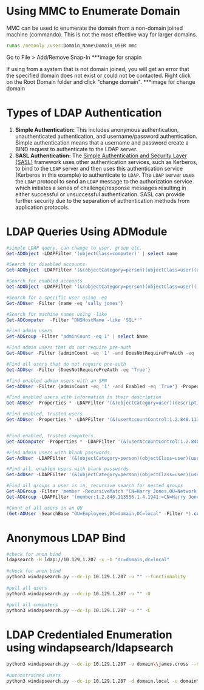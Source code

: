 # Using MMC to Enumerate Domain


MMC can be used to enumerate the domain from a non-domain joined machine (commando). This is not the most effective way for larger domains.

```cmd
runas /netonly /user:Domain_Name\Domain_USER mmc
```

Go to File > Add/Remove Snap-In
***image for snapin

If using from a system that is not domain joined, you will get an error that the specified domain does not exist or could not be contacted. Right click on the Root Domain folder and click "change domain".
***image for change domain

# Types of LDAP Authentication
1. **Simple Authentication:** This includes anonymous authentication, unauthenticated authentication, and username/password authentication. Simple authentication means that a username and password create a BIND request to authenticate to the LDAP server.
2. **SASL Authentication:** The [Simple Authentication and Security Layer (SASL)](https://en.wikipedia.org/wiki/Simple_Authentication_and_Security_Layer) framework uses other authentication services, such as Kerberos, to bind to the `LDAP` server and then uses this authentication service (Kerberos in this example) to authenticate to `LDAP`. The `LDAP` server uses the `LDAP` protocol to send an `LDAP` message to the authorization service which initiates a series of challenge/response messages resulting in either successful or unsuccessful authentication. SASL can provide further security due to the separation of authentication methods from application protocols.


# LDAP Queries Using ADModule

```powershell
#simple LDAP query, can change to user, group etc.
Get-ADObject -LDAPFilter '(objectClass=computer)' | select name

#Search for disabled accounts
Get-ADObject -LDAPFilter '(&(objectCategory=person)(objectClass=user)(userAccountControl:1.2.840.113556.1.4.803:=2))' -Properties * | select samaccountname,useraccountcontrol

#Search for enabled accounts
Get-ADObject -LDAPFilter '(&(objectCategory=person)(objectClass=user)(!userAccountControl:1.2.840.113556.1.4.803:=2))' -Properties * | select samaccountname,useraccountcontrol

#Search for a specific user using -eq
Get-ADUser -Filter {name -eq 'sally jones'}

#Search for machine names using -like
Get-ADComputer  -Filter "DNSHostName -like 'SQL*'"

#Find admin users
Get-ADGroup -Filter "adminCount -eq 1" | select Name

#Find admin users that do not require pre-auth
Get-ADUser -Filter {adminCount -eq '1' -and DoesNotRequirePreAuth -eq 'True'}

#Find all users that do not require pre-auth
Get-ADUser -Filter {DoesNotRequirePreAuth -eq 'True'}

#find enabled admin users with an SPN
Get-ADUser -Filter {adminCount -eq '1' -and Enabled -eq 'True'} -Properties * | where servicePrincipalName -ne $null | select SamAccountName,MemberOf,ServicePrincipalName | fl

#Find enabled users with information in their description
Get-ADUser -Properties * -LDAPFilter '(&(objectCategory=user)(description=*)(!userAccountControl:1.2.840.113556.1.4.803:=2))' | select samaccountname,description

#Find enabled, trusted users
Get-ADUser -Properties * -LDAPFilter '(&(userAccountControl:1.2.840.113556.1.4.803:=524288)(!userAccountControl:1.2.840.113556.1.4.803:=2))' | select Name,memberof, servicePrincipalName,TrustedForDelegation | fl


#Find enabled, trusted computers
Get-ADComputer -Properties * -LDAPFilter '(&(userAccountControl:1.2.840.113556.1.4.803:=524288)(!userAccountControl:1.2.840.113556.1.4.803:=2))' | select DistinguishedName,servicePrincipalName,TrustedForDelegation | fl

#Find admin users with blank passwords
Get-AdUser -LDAPFilter '(&(objectCategory=person)(objectClass=user)(userAccountControl:1.2.840.113556.1.4.803:=32))(adminCount=1)' -Properties * | select name,memberof | fl

#Find all, enabled users with blank passwords
Get-AdUser -LDAPFilter '(&(objectCategory=person)(objectClass=user)(userAccountControl:1.2.840.113556.1.4.803:=32)(!userAccountControl:1.2.840.113556.1.4.803:=2))' -Properties * | select name,memberof | fl

#Find all groups a user is in, recursive search for nested groups
Get-ADGroup -Filter 'member -RecursiveMatch "CN=Harry Jones,OU=Network Ops,OU=IT,OU=Employees,DC=domain,DC=local"' | select name  
Get-ADGroup -LDAPFilter '(member:1.2.840.113556.1.4.1941:=CN=Harry Jones,OU=Network Ops,OU=IT,OU=Employees,DC=domain,DC=local)' |select Name

#Count of all users in an OU
(Get-ADUser -SearchBase "OU=Employees,DC=domain,DC=local" -Filter *).count
```


# Anonymous LDAP Bind
```sh
#check for anon bind  
ldapsearch -H ldap://10.129.1.207 -x -b "dc=domain,dc=local"  
  
#check for anon bind  
python3 windapsearch.py --dc-ip 10.129.1.207 -u "" --functionality  
  
#pull all users  
python3 windapsearch.py --dc-ip 10.129.1.207 -u "" -U  
  
#pull all computers  
python3 windapsearch.py --dc-ip 10.129.1.207 -u "" -C
```


# LDAP Credentialed Enumeration using windapsearch/ldapsearch

```sh
python3 windapsearch.py --dc-ip 10.129.1.207 -u domain\\james.cross --da  
  
#unconstrained users  
python3 windapsearch.py --dc-ip 10.129.1.207 -d domain.local -u domain\\james.cross --unconstrained-users
```